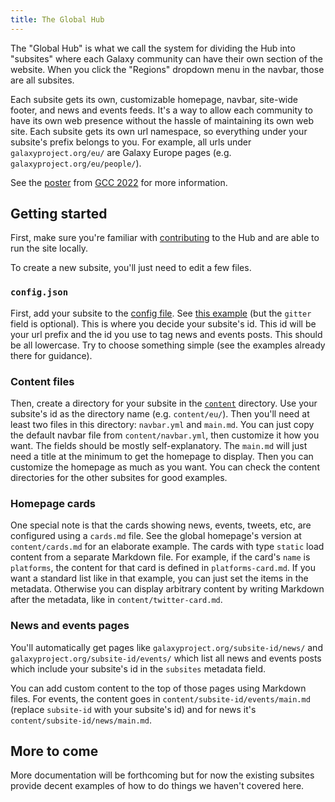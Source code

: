 ```yaml
---
title: The Global Hub
---
```


The "Global Hub" is what we call the system for dividing the Hub into "subsites" where each Galaxy community can have their own section of the website. When you click the "Regions" dropdown menu in the navbar, those are all subsites.

Each subsite gets its own, customizable homepage, navbar, site-wide footer, and news and events feeds. It's a way to allow each community to have its own web presence without the hassle of maintaining its own web site. Each subsite gets its own url namespace, so everything under your subsite's prefix belongs to you. For example, all urls under `galaxyproject.org/eu/` are Galaxy Europe pages (e.g. `galaxyproject.org/eu/people/`).

See the [poster](./gcc2022-poster.png) from [GCC 2022](/events/gcc2022/) for more information.


Getting started
---------------

First, make sure you're familiar with [contributing](/hub/contributing/) to the Hub and are able to run the site locally.

To create a new subsite, you'll just need to edit a few files.

### `config.json`

First, add your subsite to the [config file](https://github.com/galaxyproject/galaxy-hub/blob/master/config.json). See [this example](https://github.com/galaxyproject/galaxy-hub/pull/1659/files) (but the `gitter` field is optional). This is where you decide your subsite's id. This id will be your url prefix and the id you use to tag news and events posts. This should be all lowercase. Try to choose something simple (see the examples already there for guidance).

### Content files

Then, create a directory for your subsite in the [`content`](https://github.com/galaxyproject/galaxy-hub/tree/master/content) directory. Use your subsite's id as the directory name (e.g. `content/eu/`). Then you'll need at least two files in this directory: `navbar.yml` and `main.md`. You can just copy the default navbar file from `content/navbar.yml`, then customize it how you want. The fields should be mostly self-explanatory. The `main.md` will just need a title at the minimum to get the homepage to display. Then you can customize the homepage as much as you want. You can check the content directories for the other subsites for good examples.

### Homepage cards

One special note is that the cards showing news, events, tweets, etc, are configured using a `cards.md` file. See the global homepage's version at `content/cards.md` for an elaborate example. The cards with type `static` load content from a separate Markdown file. For example, if the card's `name` is `platforms`, the content for that card is defined in `platforms-card.md`. If you want a standard list like in that example, you can just set the items in the metadata. Otherwise you can display arbitrary content by writing Markdown after the metadata, like in `content/twitter-card.md`.

### News and events pages

You'll automatically get pages like `galaxyproject.org/subsite-id/news/` and `galaxyproject.org/subsite-id/events/` which list all news and events posts which include your subsite's id in the `subsites` metadata field.

You can add custom content to the top of those pages using Markdown files. For events, the content goes in `content/subsite-id/events/main.md` (replace `subsite-id` with your subsite's id) and for news it's `content/subsite-id/news/main.md`.


More to come
------------

More documentation will be forthcoming but for now the existing subsites provide decent examples of how to do things we haven't covered here.
